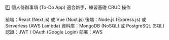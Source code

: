 1️⃣ 個人待辦事項 (To-Do App)
適合新手，練習基礎 CRUD 操作

前端：React (Next.js) 或 Vue (Nuxt.js)
後端：Node.js (Express.js) 或 Serverless (AWS Lambda)
資料庫：MongoDB (NoSQL) 或 PostgreSQL (SQL)
認證：JWT / OAuth (Google Login)
部署：AWS